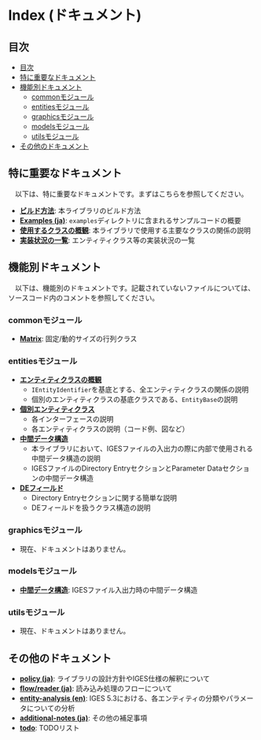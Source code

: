 # Index (ドキュメント)

## 目次

- [目次](#目次)
- [特に重要なドキュメント](#特に重要なドキュメント)
- [機能別ドキュメント](#機能別ドキュメント)
  - [commonモジュール](#commonモジュール)
  - [entitiesモジュール](#entitiesモジュール)
  - [graphicsモジュール](#graphicsモジュール)
  - [modelsモジュール](#modelsモジュール)
  - [utilsモジュール](#utilsモジュール)
- [その他のドキュメント](#その他のドキュメント)

## 特に重要なドキュメント

　以下は、特に重要なドキュメントです。まずはこちらを参照してください。

- **[ビルド方法](build_ja.md)**: 本ライブラリのビルド方法
- **[Examples (ja)](examples_ja.md)**: `examples`ディレクトリに含まれるサンプルコードの概要
- **[使用するクラスの概観](./class_structure_ja.md)**: 本ライブラリで使用する主要なクラスの関係の説明
- **[実装状況の一覧](./implementation_progress.md)**: エンティティクラス等の実装状況の一覧

## 機能別ドキュメント

　以下は、機能別のドキュメントです。記載されていないファイルについては、ソースコード内のコメントを参照してください。

### commonモジュール

- **[Matrix](common/matrix_ja.md)**: 固定/動的サイズの行列クラス

### entitiesモジュール

- **[エンティティクラスの概観](entities/entities_ja.md)**
  - `IEntityIdentifier`を基底とする、全エンティティクラスの関係の説明
  - 個別のエンティティクラスの基底クラスである、`EntityBase`の説明
- **[個別エンティティクラス](entities/entities_ja.md)**
  - 各インターフェースの説明
  - 各エンティティクラスの説明（コード例、図など）
- **[中間データ構造](intermediate_data_structure_ja.md)**
  - 本ライブラリにおいて、IGESファイルの入出力の際に内部で使用される中間データ構造の説明
  - IGESファイルのDirectory EntryセクションとParameter Dataセクションの中間データ構造
- **[DEフィールド](entities/de_field_ja.md)**
  - Directory Entryセクションに関する簡単な説明
  - DEフィールドを扱うクラス構造の説明

### graphicsモジュール

- 現在、ドキュメントはありません。

### modelsモジュール

- **[中間データ構造](intermediate_data_structure_ja.md)**: IGESファイル入出力時の中間データ構造

### utilsモジュール

- 現在、ドキュメントはありません。

## その他のドキュメント

- **[policy (ja)](policy_ja.md)**: ライブラリの設計方針やIGES仕様の解釈について
- **[flow/reader (ja)](flow/reader_ja.md)**: 読み込み処理のフローについて
- **[entity-analysis (en)](entity_analysis.md)**: IGES 5.3における、各エンティティの分類やパラメータについての分析
- **[additional-notes (ja)](additional_notes_ja.md)**: その他の補足事項
- **[todo](todo.md)**: TODOリスト

